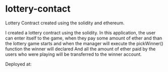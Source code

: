 # lottery-contact
Lottery Contract created using the solidity and ethereum.


I created a lottery contract using the solidity. In this application, the user can enter itself to the game,
when they pay some amount of ether and than the lottery game starts and when the  manager will execute the pickWinner() function the winner will declared 
And all the amount of ether paid by the users who were playing will be transferred to the winner account.



Deployed at: 
